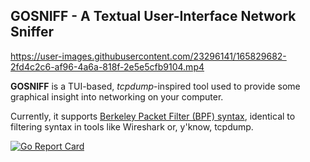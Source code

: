 ## GOSNIFF - A Textual User-Interface Network Sniffer



https://user-images.githubusercontent.com/23296141/165829682-2fd4c2c6-af96-4a6a-818f-2e5e5cfb9104.mp4



**GOSNIFF** is a TUI-based, *tcpdump*-inspired tool used to provide some graphical insight into networking on your computer. 

Currently, it supports
[Berkeley Packet Filter (BPF) syntax](https://biot.com/capstats/bpf.html), identical to filtering syntax in tools like Wireshark or, y'know, tcpdump.

[![Go Report Card](https://goreportcard.com/badge/github.com/c-grimshaw/gosniff)](https://goreportcard.com/report/github.com/c-grimshaw/gosniff)
